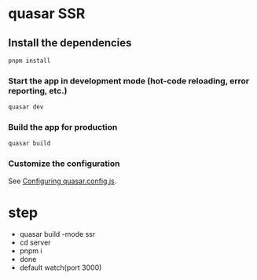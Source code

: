 # quasar SSR

## Install the dependencies
```bash
pnpm install
```

### Start the app in development mode (hot-code reloading, error reporting, etc.)
```bash
quasar dev
```


### Build the app for production
```bash
quasar build
```

### Customize the configuration
See [Configuring quasar.config.js](https://v2.quasar.dev/quasar-cli-vite/quasar-config-js).

# step

- quasar build -mode ssr
- cd server 
- pnpm i
- done
- default watch(port 3000)